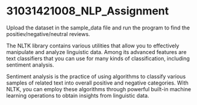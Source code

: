 # 31031421008_NLP_Assignment

Upload the dataset in the sample_data file and run the program to find the positiev/negative/neutral reviews. 

The NLTK library contains various utilities that allow you to effectively manipulate and analyze linguistic data. Among its advanced features are text classifiers that you can use for many kinds of classification, including sentiment analysis.

Sentiment analysis is the practice of using algorithms to classify various samples of related text into overall positive and negative categories. With NLTK, you can employ these algorithms through powerful built-in machine learning operations to obtain insights from linguistic data.
